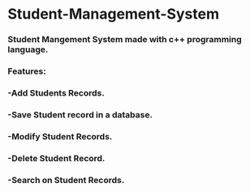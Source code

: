 # Student-Management-System

### Student Mangement System made with c++ programming language.

### Features:
### -Add Students Records.
### -Save Student record in a database.
### -Modify Student Records.
### -Delete Student Record.
### -Search on Student Records.
